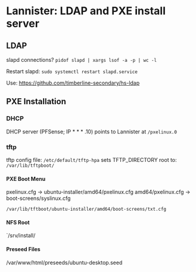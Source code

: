 # Lannister: LDAP and PXE install server

## LDAP

slapd connections? `pidof slapd | xargs lsof -a -p | wc -l`

Restart slapd:  `sudo systemctl restart slapd.service`

Use: https://github.com/timberline-secondary/hs-ldap
 

## PXE Installation

### DHCP
DHCP server (PFSense; IP * * * .10) points to Lannister at `/pxelinux.0`

### tftp
tftp config file: `/etc/default/tftp-hpa`
sets TFTP_DIRECTORY root to: `/var/lib/tftpboot/`

#### PXE Boot Menu
pxelinux.cfg -> ubuntu-installer/amd64/pxelinux.cfg
amd64/pxelinux.cfg -> boot-screens/syslinux.cfg

`/var/lib/tftboot/ubuntu-installer/amd64/boot-screens/txt.cfg`

#### NFS Root
`/srv/install/

#### Preseed Files
/var/www/html/preseeds/ubuntu-desktop.seed
